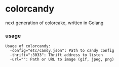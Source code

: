 # colorcandy

next generation of colorcake, written in Golang

### usage

```
Usage of colorcandy:
  -config="etc/candy.json": Path to candy config
  -thrift=":3033": Thrift address to listen
  -url="": Path or URL to image (gif, jpeg, png)
```
